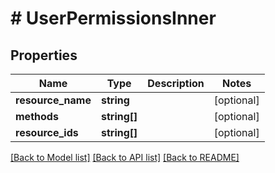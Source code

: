 # # UserPermissionsInner

## Properties

Name | Type | Description | Notes
------------ | ------------- | ------------- | -------------
**resource_name** | **string** |  | [optional]
**methods** | **string[]** |  | [optional]
**resource_ids** | **string[]** |  | [optional]

[[Back to Model list]](../../README.md#models) [[Back to API list]](../../README.md#endpoints) [[Back to README]](../../README.md)
